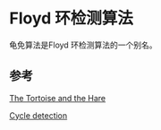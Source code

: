 # Floyd 环检测算法

龟免算法是Floyd 环检测算法的一个别名。



## 参考

[The Tortoise and the Hare](https://en.wikipedia.org/wiki/The_Tortoise_and_the_Hare)

[Cycle detection](https://en.wikipedia.org/wiki/Cycle_detection#Floyd's_Tortoise_and_Hare)